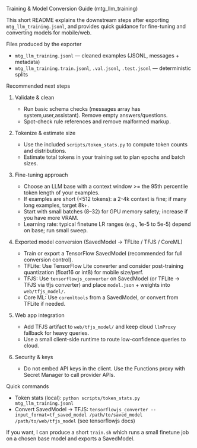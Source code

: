 Training & Model Conversion Guide (mtg_llm_training)

This short README explains the downstream steps after exporting `mtg_llm_training.jsonl`, and provides quick guidance for fine-tuning and converting models for mobile/web.

Files produced by the exporter
- `mtg_llm_training.jsonl` — cleaned examples (JSONL, messages + metadata)
- `mtg_llm_training.train.jsonl`, `.val.jsonl`, `.test.jsonl` — deterministic splits

Recommended next steps
1. Validate & clean
   - Run basic schema checks (messages array has system,user,assistant). Remove empty answers/questions.
   - Spot-check rule references and remove malformed markup.

2. Tokenize & estimate size
   - Use the included `scripts/token_stats.py` to compute token counts and distributions.
   - Estimate total tokens in your training set to plan epochs and batch sizes.

3. Fine-tuning approach
   - Choose an LLM base with a context window >= the 95th percentile token length of your examples.
   - If examples are short (<512 tokens): a 2-4k context is fine; if many long examples, target 8k+.
   - Start with small batches (8–32) for GPU memory safety; increase if you have more VRAM.
   - Learning rate: typical finetune LR ranges (e.g., 1e-5 to 5e-5) depend on base; run small sweep.

4. Exported model conversion (SavedModel -> TFLite / TFJS / CoreML)
   - Train or export a TensorFlow SavedModel (recommended for full conversion control).
   - TFLite: Use TensorFlow Lite converter and consider post-training quantization (float16 or int8) for mobile size/perf.
   - TFJS: Use `tensorflowjs_converter` on SavedModel (or TFLite -> TFJS via tfjs converter) and place `model.json` + weights into `web/tfjs_model/`.
   - Core ML: Use `coremltools` from a SavedModel, or convert from TFLite if needed.

5. Web app integration
   - Add TFJS artifact to `web/tfjs_model/` and keep cloud `llmProxy` fallback for heavy queries.
   - Use a small client-side runtime to route low-confidence queries to cloud.

6. Security & keys
   - Do not embed API keys in the client. Use the Functions proxy with Secret Manager to call provider APIs.

Quick commands
- Token stats (local): `python scripts/token_stats.py mtg_llm_training.jsonl`
- Convert SavedModel -> TFJS: `tensorflowjs_converter --input_format=tf_saved_model /path/to/saved_model /path/to/web/tfjs_model` (see tensorflowjs docs)

If you want, I can produce a short `train.sh` which runs a small finetune job on a chosen base model and exports a SavedModel.
